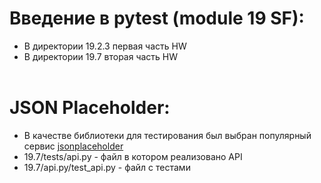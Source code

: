 # Введение в pytest (module 19 SF):
- В директории 19.2.3 первая часть HW
- В директории 19.7 вторая часть HW<br/><br/>
# JSON Placeholder:
- В качестве библиотеки для тестирования был выбран популярный сервис [jsonplaceholder](https://jsonplaceholder.typicode.com/ "jsonplaceholder")
- 19.7/tests/api.py - файл в котором реализовано API
- 19.7/api.py/test_api.py - файл с тестами

